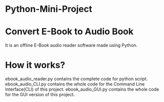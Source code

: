 # Python-Mini-Project

# Convert E-Book to Audio Book
It is an offline E-Book audio reader software made using Python.


# How it works?
ebook_audio_reader.py contains the complete code for python script.
ebook_audio_CLI.py contains the whole code for the Command Line Interface(CLI) of this project.
ebook_audio_GUI.py contains the whole code for the GUI version of this project.
